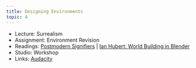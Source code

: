 ```yaml
---
title: Designing Environments
topic: 4
---
```

- Lecture: Surrealism
- Assignment: Environment Revision
- Readings: [Postmodern Signifiers](https://impr.hdyar.com/notes/postmodernSignifiers.html) | [Ian Hubert: World Building in Blender](https://www.youtube.com/watch?v=whPWKecazgM)
- Studio: Workshop
- Links: [Audacity](https://www.audacityteam.org/)
